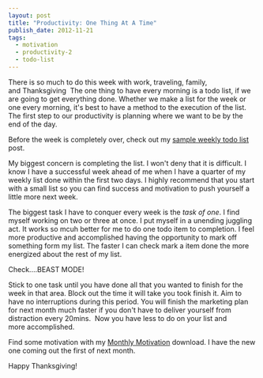 ```yaml
---
layout: post
title: "Productivity: One Thing At A Time"
publish_date: 2012-11-21
tags:
  - motivation
  - productivity-2
  - todo-list
---
```


There is so much to do this week with work, traveling, family, and Thanksgiving  The one thing to have every morning is a todo list, if we are going to get everything done. Whether we make a list for the week or one every morning, it's best to have a method to the execution of the list. The first step to our productivity is planning where we want to be by the end of the day.

Before the week is completely over, check out my <a title="Set Weekly Goals Today" href="https://www.chancesmith.org/set-weekly-goals-today/">sample weekly todo list</a> post.

My biggest concern is completing the list. I won't deny that it is difficult. I know I have a successful week ahead of me when I have a quarter of my weekly list done within the first two days. I highly recommend that you start with a small list so you can find success and motivation to push yourself a little more next week.

The biggest task I have to conquer every week is the <em>task of one</em>. I find myself working on two or three at once. I put myself in a unending juggling act. It works so mcuh better for me to do one todo item to completion. I feel more productive and accomplished having the opportunity to mark off something form my list. The faster I can check mark a item done the more energized about the rest of my list.

Check....BEAST MODE!

Stick to one task until you have done all that you wanted to finish for the week in that area. Block out the time it will take you took finish it. Aim to have no interruptions during this period. You will finish the marketing plan for next month much faster if you don't have to deliver yourself from distraction every 20mins.  Now you have less to do on your list and more accomplished.

Find some motivation with my <a title="Monthly Motivation downloads" href="https://www.chancesmith.org/category/motivation-packages/">Monthly Motivation</a> download. I have the new one coming out the first of next month.

Happy Thanksgiving!

